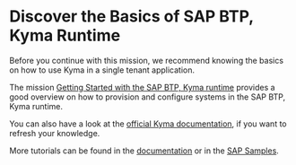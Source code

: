 # Discover the Basics of SAP BTP, Kyma Runtime

Before you continue with this mission, we recommend knowing the basics on how to use Kyma in a single tenant application.

The mission [Getting Started with the SAP BTP, Kyma runtime](https://discovery-center.cloud.sap/missiondetail/3252/3281/) provides a good overview on how to provision and configure systems in the SAP BTP, Kyma runtime.

You can also have a look at the [official Kyma documentation](https://kyma-project.io/docs/kyma/latest), if you want to refresh your knowledge.

More tutorials can be found in the [documentation](https://kyma-project.io/docs/kyma/latest/03-tutorials/) or in the [SAP Samples](https://github.com/SAP-samples/kyma-runtime-extension-samples).
